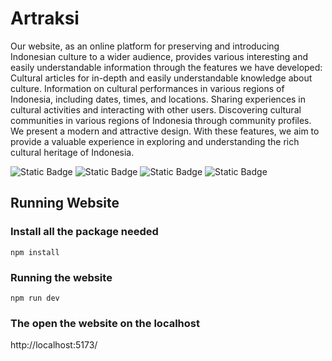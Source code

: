 # Artraksi
Our website, as an online platform for preserving and introducing Indonesian culture to a wider audience, provides various interesting and easily understandable information through the features we have developed: Cultural articles for in-depth and easily understandable knowledge about culture. Information on cultural performances in various regions of Indonesia, including dates, times, and locations. Sharing experiences in cultural activities and interacting with other users. Discovering cultural communities in various regions of Indonesia through community profiles. We present a modern and attractive design. With these features, we aim to provide a valuable experience in exploring and understanding the rich cultural heritage of Indonesia.

![Static Badge](https://img.shields.io/badge/Node%20JS-grey?style=for-the-badge&logo=nodedotjs)
![Static Badge](https://img.shields.io/badge/Mysql-4479A1?style=for-the-badge&logo=mysql&logoColor=fff)
![Static Badge](https://img.shields.io/badge/Express%20Js-000?style=for-the-badge&logo=express&logoColor=fff)
![Static Badge](https://img.shields.io/badge/React-0088CC?style=for-the-badge&logo=react&logoColor=fff)


## Running Website

### Install all the package needed
```
npm install
```
### Running the website
```
npm run dev
```
### The open the website on the localhost
<a>http://localhost:5173/</a>